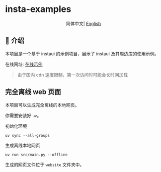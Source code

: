 # insta-examples

<div align="center">

简体中文| [English](./README.md)

</div>
 
## 📖 介绍
本项目是一个基于 instaui 的示例项目，展示了 instaui 及其周边库的使用示例。

在线网址: [在线示例](https://instaui-python.github.io/instaui-examples/)

> 由于国内 cdn 速度限制，第一次访问时可能会长时间加载


## 完全离线 web 页面
本项目可以生成完全离线的本地网页。

你需要安装好 `uv`。

初始化环境
```shell
uv sync --all-groups
```

生成离线本地网页
```shell
uv run src/main.py --offline
```

生成的网页文件位于 `website` 文件夹中。
